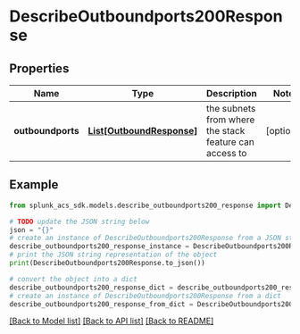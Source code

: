 # DescribeOutboundports200Response


## Properties

Name | Type | Description | Notes
------------ | ------------- | ------------- | -------------
**outboundports** | [**List[OutboundResponse]**](OutboundResponse.md) | the subnets from where the stack feature can access to | [optional] 

## Example

```python
from splunk_acs_sdk.models.describe_outboundports200_response import DescribeOutboundports200Response

# TODO update the JSON string below
json = "{}"
# create an instance of DescribeOutboundports200Response from a JSON string
describe_outboundports200_response_instance = DescribeOutboundports200Response.from_json(json)
# print the JSON string representation of the object
print(DescribeOutboundports200Response.to_json())

# convert the object into a dict
describe_outboundports200_response_dict = describe_outboundports200_response_instance.to_dict()
# create an instance of DescribeOutboundports200Response from a dict
describe_outboundports200_response_from_dict = DescribeOutboundports200Response.from_dict(describe_outboundports200_response_dict)
```
[[Back to Model list]](../README.md#documentation-for-models) [[Back to API list]](../README.md#documentation-for-api-endpoints) [[Back to README]](../README.md)


